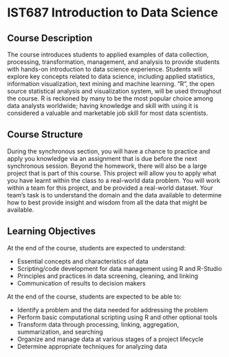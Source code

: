 # IST687 Introduction to Data Science
## Course Description
The course introduces students to applied examples of data collection, processing, transformation, management, and analysis to provide students with hands-on introduction to data science experience. Students will explore key concepts related to data science, including applied statistics, information visualization, text mining and machine learning. “R”, the open source statistical analysis and visualization system, will be used throughout the course. R is reckoned by many to be the most popular choice among data analysts worldwide; having knowledge and skill with using it is considered a valuable and marketable job skill for most data scientists.

## Course Structure
During the synchronous section, you will have a chance to practice and apply you knowledge via an assignment that is due before the next synchronous session. Beyond the homework, there will also be a large project that is part of this course. This project will allow you to apply what you have learnt within the class to a real-world data problem. You will work within a team for this project, and be provided a real-world dataset. Your team’s task is to understand the domain and the data available to determine how to best provide insight and wisdom from all the data that might be available.

## Learning Objectives
At the end of the course, students are expected to understand:
- Essential concepts and characteristics of data
- Scripting/code development for data management using R and R-Studio
- Principles and practices in data screening, cleaning, and linking
- Communication of results to decision makers

At the end of the course, students are expected to be able to:
- Identify a problem and the data needed for addressing the problem
- Perform basic computational scripting using R and other optional tools
- Transform data through processing, linking, aggregation, summarization, and searching
- Organize and manage data at various stages of a project lifecycle
- Determine appropriate techniques for analyzing data
